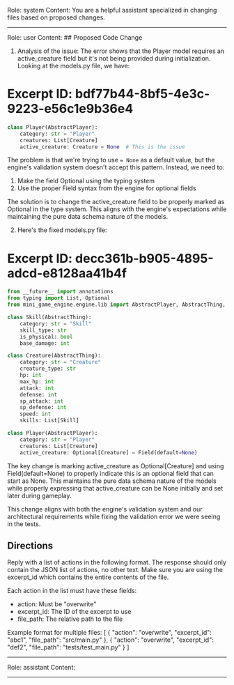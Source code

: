 Role: system
Content: You are a helpful assistant specialized in changing files based on proposed changes.
__________________
Role: user
Content: ## Proposed Code Change
1. Analysis of the issue:
The error shows that the Player model requires an active_creature field but it's not being provided during initialization. Looking at the models.py file, we have:

# Excerpt ID: bdf77b44-8bf5-4e3c-9223-e56c1e9b36e4
```python
class Player(AbstractPlayer):
    category: str = "Player"
    creatures: List[Creature]
    active_creature: Creature = None  # This is the issue
```

The problem is that we're trying to use `= None` as a default value, but the engine's validation system doesn't accept this pattern. Instead, we need to:

1. Make the field Optional using the typing system
2. Use the proper Field syntax from the engine for optional fields

The solution is to change the active_creature field to be properly marked as Optional in the type system. This aligns with the engine's expectations while maintaining the pure data schema nature of the models.

2. Here's the fixed models.py file:

# Excerpt ID: decc361b-b905-4895-adcd-e8128aa41b4f
```python main_game/models.py
from __future__ import annotations
from typing import List, Optional
from mini_game_engine.engine.lib import AbstractPlayer, AbstractThing, Field

class Skill(AbstractThing):
    category: str = "Skill"
    skill_type: str
    is_physical: bool 
    base_damage: int

class Creature(AbstractThing):
    category: str = "Creature"
    creature_type: str
    hp: int
    max_hp: int
    attack: int
    defense: int
    sp_attack: int
    sp_defense: int
    speed: int
    skills: List[Skill]

class Player(AbstractPlayer):
    category: str = "Player"
    creatures: List[Creature]
    active_creature: Optional[Creature] = Field(default=None)
```

The key change is marking active_creature as Optional[Creature] and using Field(default=None) to properly indicate this is an optional field that can start as None. This maintains the pure data schema nature of the models while properly expressing that active_creature can be None initially and set later during gameplay.

This change aligns with both the engine's validation system and our architectural requirements while fixing the validation error we were seeing in the tests.

## Directions
Reply with a list of actions in the following format. The response should only contain the JSON list of actions, no other text.
Make sure you are using the excerpt_id which contains the entire contents of the file.

Each action in the list must have these fields:
- action: Must be "overwrite"
- excerpt_id: The ID of the excerpt to use
- file_path: The relative path to the file

Example format for multiple files:
[
    {
        "action": "overwrite",
        "excerpt_id": "abc1",
        "file_path": "src/main.py"
    },
    {
        "action": "overwrite",
        "excerpt_id": "def2",
        "file_path": "tests/test_main.py"
    }
]
__________________
Role: assistant
Content: 
__________________
